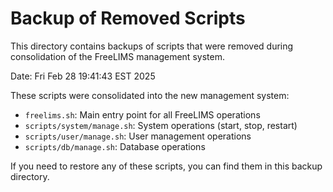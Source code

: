 # Backup of Removed Scripts

This directory contains backups of scripts that were removed during consolidation of the FreeLIMS management system.

Date: Fri Feb 28 19:41:43 EST 2025

These scripts were consolidated into the new management system:
- `freelims.sh`: Main entry point for all FreeLIMS operations
- `scripts/system/manage.sh`: System operations (start, stop, restart)
- `scripts/user/manage.sh`: User management operations
- `scripts/db/manage.sh`: Database operations

If you need to restore any of these scripts, you can find them in this backup directory.
